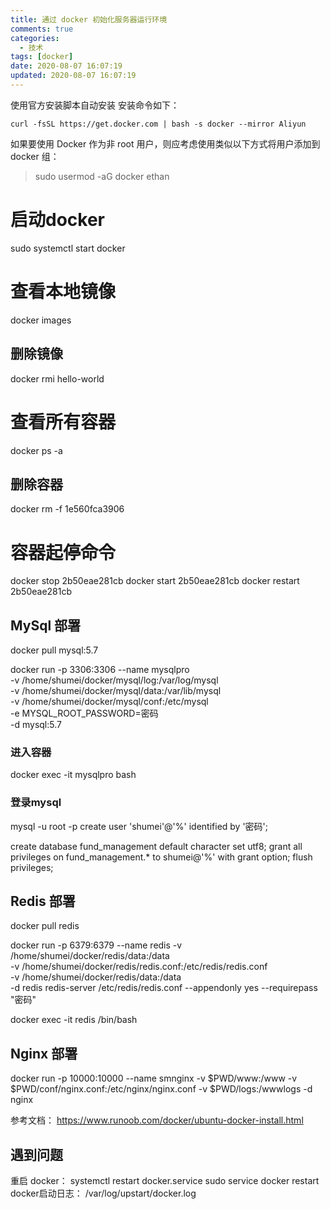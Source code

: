```yaml
---
title: 通过 docker 初始化服务器运行环境
comments: true
categories:
  - 技术
tags: [docker]
date: 2020-08-07 16:07:19
updated: 2020-08-07 16:07:19
---
```


使用官方安装脚本自动安装
安装命令如下：
```
curl -fsSL https://get.docker.com | bash -s docker --mirror Aliyun
```

如果要使用 Docker 作为非 root 用户，则应考虑使用类似以下方式将用户添加到 docker 组：
> sudo usermod -aG docker ethan

# 启动docker
sudo systemctl start docker

# 查看本地镜像
docker images
## 删除镜像
docker rmi hello-world

# 查看所有容器
docker ps -a
## 删除容器
docker rm -f 1e560fca3906

# 容器起停命令
docker stop 2b50eae281cb
docker start 2b50eae281cb
docker restart 2b50eae281cb

## MySql 部署
docker pull mysql:5.7

docker run -p 3306:3306 --name mysqlpro \
-v /home/shumei/docker/mysql/log:/var/log/mysql \
-v /home/shumei/docker/mysql/data:/var/lib/mysql \
-v /home/shumei/docker/mysql/conf:/etc/mysql \
-e MYSQL_ROOT_PASSWORD=密码 \
-d mysql:5.7

### 进入容器
docker exec -it mysqlpro bash

### 登录mysql
mysql -u root -p
create user 'shumei'@'%' identified by '密码';

create database fund_management default character set utf8;
grant all privileges on fund_management.* to shumei@'%' with grant option;
flush privileges;

## Redis 部署
docker pull redis

docker run -p 6379:6379 --name redis -v /home/shumei/docker/redis/data:/data \
-v /home/shumei/docker/redis/redis.conf:/etc/redis/redis.conf \
-v /home/shumei/docker/redis/data:/data \
-d redis redis-server /etc/redis/redis.conf --appendonly yes --requirepass "密码"

docker exec -it redis /bin/bash

## Nginx 部署
docker run -p 10000:10000 --name smnginx -v $PWD/www:/www -v $PWD/conf/nginx.conf:/etc/nginx/nginx.conf -v $PWD/logs:/wwwlogs -d nginx

参考文档：
https://www.runoob.com/docker/ubuntu-docker-install.html

## 遇到问题
重启 docker：
systemctl restart docker.service
sudo service docker restart
docker启动日志：
/var/log/upstart/docker.log
